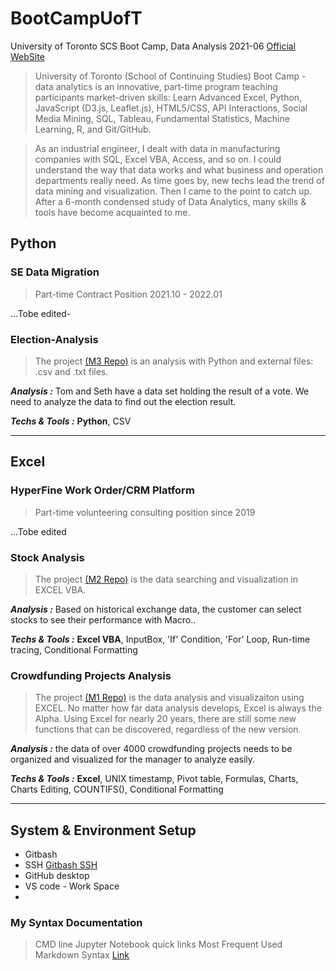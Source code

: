 # BootCampUofT
University of Toronto SCS Boot Camp, Data Analysis 2021-06 [Official WebSite](https://bootcamp.learn.utoronto.ca/data/)

>University of Toronto (School of Continuing Studies) Boot Camp - data analytics is an innovative, part-time program teaching participants market-driven skills: Learn Advanced Excel, Python, JavaScript (D3.js, Leaflet.js), HTML5/CSS, API Interactions, Social Media Mining, SQL, Tableau, Fundamental Statistics, Machine Learning, R, and Git/GitHub.

>As an industrial engineer, I dealt with data in manufacturing companies with SQL, Excel VBA, Access, and so on. I could understand the way that data works and what business and operation departments really need. As time goes by, new techs lead the trend of data mining and visualization. Then I came to the point to catch up. After a 6-month condensed study of Data Analytics, many skills & tools have become acquainted to me.



## Python

### SE Data Migration 
>Part-time Contract Position 2021.10 - 2022.01

...Tobe edited-

### Election-Analysis 
>The project [(M3 Repo)](https://github.com/hjx2019/election-analysis.git) is an analysis with Python and external files: .csv and .txt files.

**_Analysis :_** Tom and Seth have a data set holding the result of a vote. We need to analyze the data to find out the election result. 

**_Techs & Tools :_** **Python**, CSV

******


## Excel
### HyperFine Work Order/CRM Platform
>Part-time volunteering consulting position since 2019

...Tobe edited


### Stock Analysis
>The project [(M2 Repo)](https://github.com/hjx2019/stocks-analysis.git) is the data searching and visualization in EXCEL VBA.

**_Analysis :_** Based on historical exchange data, the customer can select stocks to see their performance with Macro..

**_Techs & Tools :_** **Excel VBA**, InputBox, 'If' Condition, 'For' Loop, Run-time tracing, Conditional Formatting


### Crowdfunding Projects Analysis
>The project [(M1 Repo)](https://github.com/hjx2019/Kickstarter-Analysis.git) is the data analysis and visualizaiton using EXCEL. No matter how far data analysis develops, Excel is always the Alpha. Using Excel for nearly 20 years, there are still some new functions that can be discovered, regardless of the new version. 

**_Analysis :_** the data of over 4000 crowdfunding projects needs to be organized and visualized for the manager to analyze easily.

**_Techs & Tools :_** **Excel**, UNIX timestamp, Pivot table, Formulas, Charts, Charts Editing, COUNTIFS(), Conditional Formatting 
******

## System & Environment Setup

* Gitbash
* SSH [Gitbash SSH](GitHub/GitBash.md)
* GitHub desktop
* VS code - Work Space
* 

### My Syntax Documentation
> CMD line
> Jupyter Notebook quick links
>  Most Frequent Used Markdown Syntax [Link](GitHub/MCS.md)
